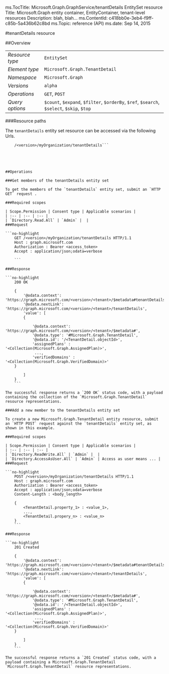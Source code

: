 ms.TocTitle: Microsoft.Graph.GraphService/tenantDetails EntitySet resource
Title: Microsoft.Graph entity container, EntityContainer, tenant-level resources
Description: blah, blah...
ms.ContentId: c418bb0e-3eb4-f9ff-c85b-5a436b62c8bd
ms.Topic: reference (API)
ms.date: Sep 14, 2015

#tenantDetails resource

 



<a name="msg-entity-set-tenantDetails"> </a>
##Overview

|  |  | 
| :-- | :-- | 
| _Resource type_ | `EntitySet` | 
| _Element type_ | `Microsoft.Graph.TenantDetail` | 
| _Namespace_ | `Microsoft.Graph` | 
| _Versions_ | `alpha` | 
| _Operations_ | `GET`, `POST` | 
| _Query options_ | `$count`, `$expand`, `$filter`, `$orderBy`, `$ref`, `$search`, `$select`, `$skip`, `$top` | 


###Resource paths

The `tenantDetails` entity set resource can be accessed via the following Urls. 

```no-highlight
	/<version>/myOrganization/tenantDetails```





##Operations

###Get members of the tenantDetails entity set

To get the members of the `tenantDetails` entity set, submit an `HTTP GET` request .  

###Required scopes

| Scope.Permission | Consent type | Applicable scenarios | 
| :-- | :-- | :-- | 
| `Directory.Read.All` | `Admin` |  | 
###Request

```no-highlight
	GET /<version>/myOrganization/tenantDetails HTTP/1.1
	Host : graph.microsoft.com
	Authorization : Bearer <access_token>
	Accept : application/json;odata=verbose
	
	```

###Response

```no-highlight
	200 OK
	
	{
		'@odata.context': 'https://graph.microsoft.com/<version>/<tenant>/$metadata#tenantDetails',
		'@odata.nextLink': 'https://graph.microsoft.com/<version>/<tenant>/tenantDetails',
		'value': [ 
		{
	
			'@odata.context': 'https://graph.microsoft.com/<version>/<tenant>/$metadata#',
			'@odata.type': '#Microsoft.Graph.TenantDetail',
			'@odata.id': '/<TenantDetail.objectId>',
			'assignedPlans' : '<Collection(Microsoft.Graph.AssignedPlan)>',
			 ...,
			'verifiedDomains' : '<Collection(Microsoft.Graph.VerifiedDomain)>'
	}
	
		]
	}
	```

The successful response returns a `200 OK` status code, with a payload containing the collection of the `Microsoft.Graph.TenantDetail` resource representations. 

###Add a new member to the tenantDetails entity set

To create a new Microsoft.Graph.TenantDetail entity resource, submit an `HTTP POST` request against the `tenantDetails` entity set, as shown in this example. 

###Required scopes

| Scope.Permission | Consent type | Applicable scenarios | 
| :-- | :-- | :-- | 
| `Directory.ReadWrite.All` | `Admin` |  | 
| `Directory.AccessAsUser.All` | `Admin` | Access as user means ... | 
###Request

```no-highlight
	POST /<version>/myOrganization/tenantDetails HTTP/1.1
	Host : graph.microsoft.com
	Authorization : Bearer <access_token>
	Accept : application/json;odata=verbose
	Content-Length : <body_length>
	
	{
		<TenantDetail.property_1> : <value_1>,
		...,
		<TenantDetail.propery_n> : <value_n>
	}
	```

###Response

```no-highlight
	201 Created
	
	{
		'@odata.context': 'https://graph.microsoft.com/<version>/<tenant>/$metadata#tenantDetails',
		'@odata.nextLink': 'https://graph.microsoft.com/<version>/<tenant>/tenantDetails',
		'value': [ 
		{
	
			'@odata.context': 'https://graph.microsoft.com/<version>/<tenant>/$metadata#',
			'@odata.type': '#Microsoft.Graph.TenantDetail',
			'@odata.id': '/<TenantDetail.objectId>',
			'assignedPlans' : '<Collection(Microsoft.Graph.AssignedPlan)>',
			 ...,
			'verifiedDomains' : '<Collection(Microsoft.Graph.VerifiedDomain)>'
	}
	
		]
	}
	```

The successful response returns a `201 Created` status code, with a payload containing a Microsoft.Graph.TenantDetail `Microsoft.Graph.TenantDetail` resource representations. 



